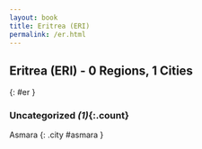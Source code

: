 ```yaml
---
layout: book
title: Eritrea (ERI)
permalink: /er.html
---
```


## Eritrea (ERI) - 0 Regions, 1 Cities
{: #er }





### Uncategorized _(1)_{:.count}


Asmara  {: .city #asmara } <br>


 
